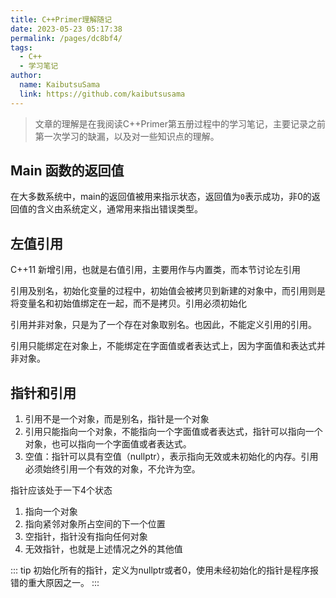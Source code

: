 ```yaml
---
title: C++Primer理解随记
date: 2023-05-23 05:17:38
permalink: /pages/dc8bf4/
tags:
  - C++
  - 学习笔记
author: 
  name: KaibutsuSama
  link: https://github.com/kaibutsusama
---
```


> 文章的理解是在我阅读C++Primer第五册过程中的学习笔记，主要记录之前第一次学习的缺漏，以及对一些知识点的理解。

## Main 函数的返回值

在大多数系统中，main的返回值被用来指示状态，返回值为`0`表示成功，非0的返回值的含义由系统定义，通常用来指出错误类型。

## 左值引用

C++11 新增引用，也就是右值引用，主要用作与内置类，而本节讨论左引用

引用及别名，初始化变量的过程中，初始值会被拷贝到新建的对象中，而引用则是将变量名和初始值绑定在一起，而不是拷贝。引用必须初始化

引用并非对象，只是为了一个存在对象取别名。也因此，不能定义引用的引用。

引用只能绑定在对象上，不能绑定在字面值或者表达式上，因为字面值和表达式并非对象。

## 指针和引用

1. 引用不是一个对象，而是别名，指针是一个对象
2. 引用只能指向一个对象，不能指向一个字面值或者表达式，指针可以指向一个对象，也可以指向一个字面值或者表达式。
3. 空值：指针可以具有空值（nullptr），表示指向无效或未初始化的内存。引用必须始终引用一个有效的对象，不允许为空。

指针应该处于一下4个状态

1. 指向一个对象
2. 指向紧邻对象所占空间的下一个位置
3. 空指针，指针没有指向任何对象
4. 无效指针，也就是上述情况之外的其他值

::: tip
初始化所有的指针，定义为nullptr或者0，使用未经初始化的指针是程序报错的重大原因之一。
:::